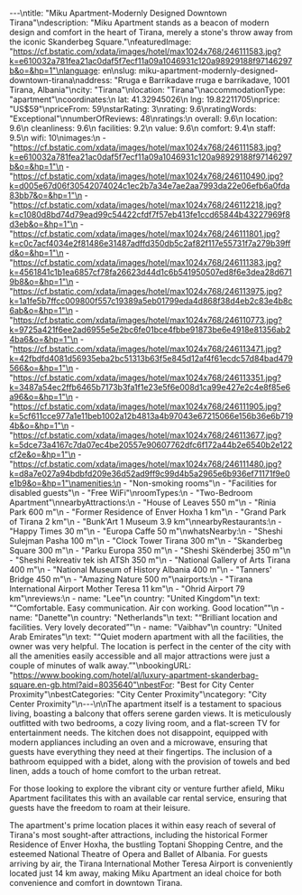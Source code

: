 ---\ntitle: "Miku Apartment-Modernly Designed Downtown Tirana"\ndescription: "Miku Apartment stands as a beacon of modern design and comfort in the heart of Tirana, merely a stone's throw away from the iconic Skanderbeg Square."\nfeaturedImage: "https://cf.bstatic.com/xdata/images/hotel/max1024x768/246111583.jpg?k=e610032a781fea21ac0daf5f7ecf11a09a1046931c120a98929188f97146297b&o=&hp=1"\nlanguage: en\nslug: miku-apartment-modernly-designed-downtown-tirana\naddress: "Rruga e Barrikadave rruga e barrikadave, 1001 Tirana, Albania"\ncity: "Tirana"\nlocation: "Tirana"\naccommodationType: "apartment"\ncoordinates:\n  lat: 41.32945026\n  lng: 19.82211705\nprice: "US$59"\npriceFrom: 59\nstarRating: 3\nrating: 9.6\nratingWords: "Exceptional"\nnumberOfReviews: 48\nratings:\n  overall: 9.6\n  location: 9.6\n  cleanliness: 9.6\n  facilities: 9.2\n  value: 9.6\n  comfort: 9.4\n  staff: 9.5\n  wifi: 10\nimages:\n  - "https://cf.bstatic.com/xdata/images/hotel/max1024x768/246111583.jpg?k=e610032a781fea21ac0daf5f7ecf11a09a1046931c120a98929188f97146297b&o=&hp=1"\n  - "https://cf.bstatic.com/xdata/images/hotel/max1024x768/246110490.jpg?k=d005e67d06f30542074024c1ec2b7a34e7ae2aa7993da22e06efb6a0fda83bb7&o=&hp=1"\n  - "https://cf.bstatic.com/xdata/images/hotel/max1024x768/246112218.jpg?k=c1080d8bd74d79ead99c54422cfdf7f57eb413fe1ccd65844b43227969f8d3eb&o=&hp=1"\n  - "https://cf.bstatic.com/xdata/images/hotel/max1024x768/246111801.jpg?k=c0c7acf4034e2f81486e31487adffd350db5c2af82f117e55731f7a279b39ffd&o=&hp=1"\n  - "https://cf.bstatic.com/xdata/images/hotel/max1024x768/246111383.jpg?k=4561841c1b1ea6857cf78fa26623d44d1c6b541950507ed8f6e3dea28d6719b8&o=&hp=1"\n  - "https://cf.bstatic.com/xdata/images/hotel/max1024x768/246113975.jpg?k=1a1fe5b7ffcc009800f557c19389a5eb01799eda4d868f38d4eb2c83e4b8c6ab&o=&hp=1"\n  - "https://cf.bstatic.com/xdata/images/hotel/max1024x768/246110773.jpg?k=9725a421f6ee2ad6955e5e2bc6fe01bce4fbbe91873be6e4918e81356ab24ba6&o=&hp=1"\n  - "https://cf.bstatic.com/xdata/images/hotel/max1024x768/246113471.jpg?k=42fbdfd4081d56935eba2bc51313b63f5e845d12af4f61ecdc57d84bad479566&o=&hp=1"\n  - "https://cf.bstatic.com/xdata/images/hotel/max1024x768/246113351.jpg?k=3487a54ec2ffb6465b7173b3fa1f1e23e5f6e008d1ca99e427e2c4e8f85e6a96&o=&hp=1"\n  - "https://cf.bstatic.com/xdata/images/hotel/max1024x768/246111905.jpg?k=5cf611cce977a1e11beb1002a12b4813a4b97043e67215066e156b36e6b7194b&o=&hp=1"\n  - "https://cf.bstatic.com/xdata/images/hotel/max1024x768/246113677.jpg?k=5dce73a4167c7da07ec4be20557e90607762dfc6f172a44b2e6540b2e122cf2e&o=&hp=1"\n  - "https://cf.bstatic.com/xdata/images/hotel/max1024x768/246111480.jpg?k=d8a7e027a94bdbfd209e36d52ad9ff9c99d4b5a2965e6b936ef71171f9e0e1b9&o=&hp=1"\namenities:\n  - "Non-smoking rooms"\n  - "Facilities for disabled guests"\n  - "Free WiFi"\nroomTypes:\n  - "Two-Bedroom Apartment"\nnearbyAttractions:\n  - "House of Leaves 550 m"\n  - "Rinia Park 600 m"\n  - "Former Residence of Enver Hoxha 1 km"\n  - "Grand Park of Tirana 2 km"\n  - "Bunk'Art 1 Museum 3.9 km"\nnearbyRestaurants:\n  - "Happy Times 30 m"\n  - "Europa Caffe 50 m"\nwhatsNearby:\n  - "Sheshi Sulejman Pasha 100 m"\n  - "Clock Tower Tirana 300 m"\n  - "Skanderbeg Square 300 m"\n  - "Parku Europa 350 m"\n  - "Sheshi Skënderbej 350 m"\n  - "Sheshi Rekreativ tek ish ATSh 350 m"\n  - "National Gallery of Arts Tirana 400 m"\n  - "National Museum of History Albania 400 m"\n  - "Tanners' Bridge 450 m"\n  - "Amazing Nature 500 m"\nairports:\n  - "Tirana International Airport Mother Teresa 11 km"\n  - "Ohrid Airport 79 km"\nreviews:\n  - name: "Lee"\n    country: "United Kingdom"\n    text: "“Comfortable. Easy communication. Air con working. Good location”"\n  - name: "Danette"\n    country: "Netherlands"\n    text: "“Brilliant location and facilities. Very lovely decorated”"\n  - name: "Vaibhav"\n    country: "United Arab Emirates"\n    text: "“Quiet modern apartment with all the facilities, the owner was very helpful. The location is perfect in the center of the city with all the amenities easily accessible and all major attractions were just a couple of minutes of walk away.”"\nbookingURL: "https://www.booking.com/hotel/al/luxury-apartment-skanderbag-square.en-gb.html?aid=8035640"\nbestFor: "Best for City Center Proximity"\nbestCategories: "City Center Proximity"\ncategory: "City Center Proximity"\n---\n\nThe apartment itself is a testament to spacious living, boasting a balcony that offers serene garden views. It is meticulously outfitted with two bedrooms, a cozy living room, and a flat-screen TV for entertainment needs. The kitchen does not disappoint, equipped with modern appliances including an oven and a microwave, ensuring that guests have everything they need at their fingertips. The inclusion of a bathroom equipped with a bidet, along with the provision of towels and bed linen, adds a touch of home comfort to the urban retreat.

For those looking to explore the vibrant city or venture further afield, Miku Apartment facilitates this with an available car rental service, ensuring that guests have the freedom to roam at their leisure.

The apartment's prime location places it within easy reach of several of Tirana's most sought-after attractions, including the historical Former Residence of Enver Hoxha, the bustling Toptani Shopping Centre, and the esteemed National Theatre of Opera and Ballet of Albania. For guests arriving by air, the Tirana International Mother Teresa Airport is conveniently located just 14 km away, making Miku Apartment an ideal choice for both convenience and comfort in downtown Tirana.